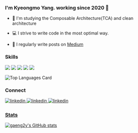 ### I'm Kyeongmo Yang. working since 2020 🚀

- 📖 I'm studying the Composable Architecture(TCA) and clean architecture

- 💻 I strive to write code in the most optimal way.
 
- 📝 I regularly write posts on [Medium](https://gaeng2y.medium.com) 

### Skills
<p dir="auto">
<img src="https://img.shields.io/badge/Swift-F05138?style=flat-square&logo=Swift&logoColor=white"/></a>
<img src="https://img.shields.io/badge/Objective C-000000?style=flat-square&logo=Apple&logoColor=white"/></a>
<img src="https://img.shields.io/badge/Python-3776AB?style=flat-square&logo=Python&logoColor=white"/></a>
<img src="https://img.shields.io/badge/UIKit-2396F3?style=flat-square&logo=UIKit&logoColor=white"/></a>
<img src="https://img.shields.io/badge/SwiftUI-40AEF0?style=flat-square&logo=Swift&logoColor=white"/></a>
</p>

![Top Languages Card](https://github-readme-stats-theta-smoky-82.vercel.app/api/top-langs/?username=gaeng2y&hide_border=true&layout=compact&exclude_repo=github-readme-stats,RxLocalAuthentication)

### Connect
<div align="left">
 <a href="https://leetcode.com/u/gaeng2y" target="_blank">
<img src=https://img.shields.io/badge/leetcode-%23FFA116.svg?&style=for-the-badge&logo=leetcode&logoColor=white alt=linkedin style="margin-bottom: 5px;" />
</a>
<a href="https://linkedin.com/in/gaeng2y" target="_blank">
<img src=https://img.shields.io/badge/linkedin-%231E77B5.svg?&style=for-the-badge&logo=linkedin&logoColor=white alt=linkedin style="margin-bottom: 5px;" />
</a>
<a href="https://open.kakao.com/me/gaeng2" target="_blank">
<img src=https://img.shields.io/badge/kakaotalk-%23FFCD00.svg?&style=for-the-badge&logo=kakaotalk&logoColor=yellow alt=linkedin style="margin-bottom: 5px;" />
</div>  

### Stats
![gaeng2y's GitHub stats](https://github-readme-stats.vercel.app/api?username=gaeng2y&show=reviews,discussions_started,discussions_answered,prs_merged,prs_merged_percentage&show_icons=true&theme=swift)


